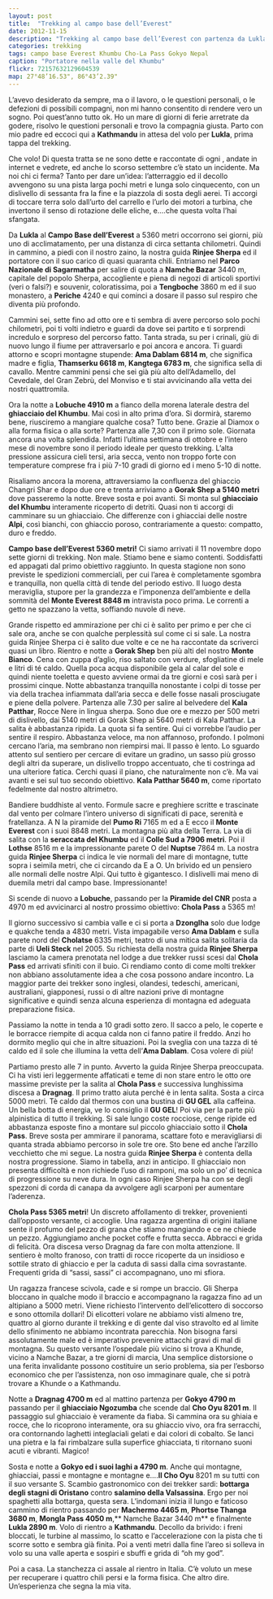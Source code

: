 ```yaml
---
layout: post
title:  "Trekking al campo base dell’Everest"
date: 2012-11-15
description: "Trekking al campo base dell’Everest con partenza da Lukla, salita al Cho-La Pass e discesa dalla valle di Gokyo"
categories: trekking
tags: campo base Everest Khumbu Cho-La Pass Gokyo Nepal
caption: "Portatore nella valle del Khumbu"
flickr: 72157632129604539
map: 27°48’16.53", 86°43’2.39"
---
```



L’avevo desiderato da sempre, ma o il lavoro, o le questioni personali, o le defezioni di possibili compagni, non mi hanno consentito di rendere vero un sogno. Poi quest’anno tutto ok. Ho un mare di giorni di ferie arretrate da godere, risolvo le questioni personali e trovo la compagnia giusta. Parto con mio padre ed eccoci qui a **Kathmandu** in attesa del volo per **Lukla**, prima tappa del trekking.

Che volo! Di questa tratta se ne sono dette e raccontate di ogni , andate in internet e vedrete, ed anche lo scorso settembre c’è stato un incidente. Ma noi chi ci ferma? Tanto per dare un’idea: l’atterraggio ed il decollo avvengono su una pista larga pochi metri e lunga solo cinquecento, con un dislivello di sessanta fra la fine e la piazzola di sosta degli aerei. Ti accorgi di toccare terra solo dall’urto del carrello e l’urlo dei motori a turbina, che invertono il senso di rotazione delle eliche, e....che questa volta l’hai sfangata.

Da **Lukla** al **Campo Base dell’Everest** a 5360 metri occorrono sei giorni, più uno di acclimatamento, per una distanza di circa settanta chilometri. Quindi in cammino, a piedi con il nostro zaino, la nostra guida **Rinjee Sherpa** ed il portatore con il suo carico di quasi quaranta chili. Entriamo nel **Parco Nazionale di Sagarmatha** per salire di quota a **Namche Bazar** 3440 m, capitale del popolo Sherpa, accogliente e piena di negozi di articoli sportivi (veri o falsi?) e souvenir, coloratissima, poi a **Tengboche** 3860 m ed il suo monastero, a **Periche** 4240 e qui cominci a dosare il passo sul respiro che diventa più profondo.

Cammini sei, sette fino ad otto ore e ti sembra di avere percorso solo pochi chilometri, poi ti volti indietro e guardi da dove sei partito e ti sorprendi incredulo e sorpreso del percorso fatto. Tanta strada, su per i crinali, giù di nuovo lungo il fiume per attraversarlo e poi ancora e ancora.  Ti guardi attorno e scopri montagne stupende: **Ama Dablam 6814 m**, che significa madre e figlia, **Thamserku 6618 m**, **Kangtega 6783 m**, che significa sella di cavallo. Mentre cammini pensi che sei già più alto dell’Adamello, del Cevedale, del Gran Zebrù, del Monviso e ti stai avvicinando alla vetta dei nostri quattromila.

Ora la notte a **Lobuche 4910 m** a fianco della morena laterale destra del **ghiacciaio del Khumbu**. Mai così in alto prima d’ora. Si dormirà, staremo bene, riusciremo a mangiare qualche cosa? Tutto bene. Grazie al Diamox o alla forma fisica o alla sorte? Partenza alle 7,30 con il primo sole. Giornata ancora una volta splendida. Infatti l’ultima settimana di ottobre e l’intero mese di novembre sono il periodo ideale per questo trekking. L’alta pressione assicura cieli tersi, aria secca, vento non troppo forte con temperature comprese fra i più 7-10 gradi di giorno ed i meno 5-10 di notte.

Risaliamo ancora la morena, attraversiamo la confluenza del ghiaccio Changri Shar e dopo due ore e trenta arriviamo a **Gorak Shep a 5140 metri** dove passeremo la notte. Breve sosta e poi avanti. Si monta sul **ghiacciaio del Khumbu** interamente ricoperto di detriti. Quasi non ti accorgi di camminare su un ghiacciaio. Che differenze con i ghiacciai delle nostre **Alpi**, così bianchi, con ghiaccio poroso, contrariamente a questo: compatto, duro e freddo.

**Campo base dell’Everest 5360 metri!** Ci siamo arrivati il 11 novembre dopo sette giorni di trekking. Non male. Stiamo bene e siamo contenti. Soddisfatti ed appagati dal primo obiettivo raggiunto. In questa stagione non sono previste le spedizioni commerciali, per cui l’area è completamente sgombra e tranquilla, non quella città di tende del periodo estivo. Il luogo desta meraviglia, stupore per la grandezza e l’imponenza dell’ambiente e della sommità del **Monte Everest 8848 m** intravista poco prima. Le correnti a getto ne spazzano la vetta, soffiando nuvole di neve.

Grande rispetto ed ammirazione per chi ci è salito per primo e per che ci sale ora, anche se con qualche perplessità sul come ci si sale. La nostra guida Rinjee Sherpa ci è salito due volte e ce ne ha raccontate da scriverci quasi un libro. Rientro e notte a **Gorak Shep** ben più alti del nostro **Monte Bianco**. Cena con zuppa d’aglio, riso saltato con verdure, sfogliatine di mele e litri di té caldo. Quella poca acqua disponibile gela al calar del sole e quindi niente toeletta e questo avviene ormai da tre giorni e così sarà per i prossimi cinque. Notte abbastanza tranquilla nonostante i colpi di tosse per via della trachea infiammata dall’aria secca e delle fosse nasali prosciugate e piene della polvere.
Partenza alle 7.30 per salire al belvedere del **Kala Patthar**, Rocce Nere in lingua sherpa. Sono due ore e mezzo per 500 metri di dislivello, dai 5140 metri di Gorak Shep ai 5640 metri di Kala Patthar. La salita è abbastanza ripida. La quota si fa sentire. Qui ci vorrebbe l’audio per sentire il respiro. Abbastanza veloce, ma non affannoso, profondo. I polmoni cercano l’aria, ma sembrano non riempirsi mai. Il passo è lento. Lo sguardo attento sul sentiero per cercare di evitare un gradino, un sasso più grosso degli altri da superare, un dislivello troppo accentuato, che ti costringa ad una ulteriore fatica. Cerchi quasi il piano, che naturalmente non c’è. Ma vai avanti e sei sul tuo secondo obiettivo. **Kala Patthar 5640 m**, come riportato fedelmente dal nostro altrimetro. 

Bandiere buddhiste al vento. Formule sacre e preghiere scritte e trascinate dal vento per colmare l’intero universo di significati di pace, serenità e fratellanza. A N la piramide del **Pumo Ri** 7165 m ed a E ecco il **Monte Everest** con i suoi 8848 metri. La montagna più alta della Terra. La via di salita con la **seraccata del Khumbu** ed il **Colle Sud a 7906 metri**. Poi il **Lothse** 8516 m e la impressionante parete O del **Nuptse** 7864 m. La nostra guida **Rinjee Sherpa** ci indica le vie normali del mare di montagne, tutte sopra i seimila metri, che ci circando da E a O. Un brivido ed un pensiero alle normali delle nostre Alpi. Qui tutto è gigantesco. I dislivelli mai meno di duemila metri dal campo base. Impressionante!

Si scende di nuovo a **Lobuche**, passando per la **Piramide del CNR** posta a 4970 m ed avvicinarci al nostro prossimo obiettivo: **Chola Pass** a 5365 m!

Il giorno successivo si cambia valle e ci si porta a **Dzonglha** solo due lodge e quakche tenda a 4830 metri. Vista impagabile verso **Ama Dablam** e sulla parete nord del **Cholatse** 6335 metri, teatro di una mitica salita solitaria da parte di **Ueli Steck** nel 2005. Su richiesta della nostra guida **Rinjee Sherpa** lasciamo la camera prenotata nel lodge a due trekker russi scesi dal **Chola Pass** ed arrivati sfiniti con il buio. Ci rendiamo conto di come molti trekker non abbiano assolutamente idea a che cosa possono andare incontro. La maggior parte dei trekker sono inglesi, olandesi, tedeschi, americani, australiani, giapponesi, russi o di altre nazioni prive di montagne significative e quindi senza alcuna esperienza di montagna ed adeguata preparazione fisica.

Passiamo la notte in tenda a 10 gradi sotto zero. Il sacco a pelo, le coperte e le borracce riempite di acqua calda non ci fanno patire il freddo. Anzi ho dormito meglio qui che in altre situazioni. Poi la sveglia con una tazza di té caldo ed il sole che illumina la vetta dell’**Ama Dablam**. Cosa volere di più!

Partiamo presto alle 7 in punto. Avverto la guida Rinjee Sherpa preoccupata. Ci ha visti ieri leggermente affaticati e teme di non stare entro le otto ore massime previste per la salita al **Chola Pass** e successiva lunghissima discesa a **Dragnag**. Il primo tratto aiuta perché è in lenta salita. Sosta a circa 5000 metri. Tè caldo dal thermos con una bustina di **GU GEL** alla caffeina. Un bella botta di energia, ve lo consiglio il **GU GEL**! Poi via per la parte più alpinistica di tutto il trekking. Si sale lungo coste rocciose, cenge ripide ed abbastanza esposte fino a montare sul piccolo ghiacciaio sotto il **Chola Pass**. Breve sosta per ammirare il panorama, scattare foto e meravigliarsi di quanta strada abbiamo percorso in sole tre ore. Sto bene ed anche l’arzillo vecchietto che mi segue. La nostra guida **Rinjee Sherpa** è contenta della nostra progressione. Siamo in tabella, anzi in anticipo. Il ghiacciaio non presenta difficoltà e non richiede l’uso di ramponi, ma solo un po’ di tecnica di progressione su neve dura. In ogni caso Rinjee Sherpa ha con se degli spezzoni di corda di canapa da avvolgere agli scarponi per aumentare l’aderenza.

**Chola Pass 5365 metri**! Un discreto affollamento di trekker, provenienti dall’opposto versante, ci accoglie. Una ragazza argentina di origini italiane sente il profumo del pezzo di grana che stiamo mangiando e ce ne chiede un pezzo. Aggiungiamo anche pocket coffe e frutta secca. Abbracci e grida di felicità. Ora discesa verso Dragnag da fare con molta attenzione. Il sentiero è molto franoso, con tratti di rocce ricoperte da un insidioso e sottile strato di ghiaccio e per la caduta di sassi dalla cima sovrastante. Frequenti grida di “sassi, sassi” ci accompagnano, uno mi sfiora.<p/>

Un ragazza francese scivola, cade e si rompe un braccio. Gli Sherpa bloccano in qualche modo il braccio e accompagnano la ragazza fino ad un altipiano a 5000 metri. Viene richiesto l’intervento dell’elicottero di soccorso e sono ottomila dollari! Di elicotteri volare ne abbiamo visti almeno tre, quattro al giorno durante il trekking e di gente dal viso stravolto ed al limite dello sfinimento ne abbiamo incontrata parecchia. Non bisogna farsi assolutamente male ed è imperativo prevenire attacchi gravi di mal di montagna. Su questo versante l’ospedale più vicino si trova a Khunde, vicino a Namche Bazar, a tre giorni di marcia, Una semplice distorsione o una ferita invalidante possono costituire un serio problema, sia per l’esborso economico che per l’assistenza, non oso immaginare quale, che si potrà trovare a Khunde o a Kathmandu.

Notte a **Dragnag 4700 m** ed al mattino partenza per **Gokyo 4790 m** passando per il **ghiacciaio Ngozumba** che scende dal **Cho Oyu 8201 m**. Il passaggio sul ghiacciaio è veramente da fiaba. Si cammina ora su ghiaia e rocce, che lo ricoprono interamente, ora su ghiaccio vivo, ora fra serracchi, ora contornando laghetti integlaciali gelati e dai colori di cobalto.  Se lanci una pietra e la fai rimbalzare sulla superfice ghiacciata, ti ritornano suoni acuti e vibranti. Magico!

Sosta e notte a **Gokyo ed i suoi laghi a 4790 m**. Anche qui montagne, ghiacciai, passi e montagne e montagne e....**Il Cho Oyu** 8201 m su tutti con il suo versante S. Scambio gastronomico con dei trekker sardi: **bottarga degli stagni di Oristano** contro **salamino della Valsassina**. Ergo per noi spaghetti alla bottarga, questa sera.  L’indomani inizia il lungo e faticoso cammino di rientro passando per **Machermo 4465 m**,  **Phortse Thanga 3680 m**, **Mongla Pass 4050 m**,** Namche Bazar 3440 m** e finalmente **Lukla 2890 m**. Volo di rientro a **Kathmandu**. Decollo da brivido: i freni bloccati, le turbine al massimo, lo scatto e l’accelerazione con la pista che ti scorre sotto e sembra già finita. Poi a venti metri dalla fine l’areo si solleva in volo su una valle aperta e sospiri e sbuffi e grida di “oh my god”.

Poi a casa. La stanchezza ci assale al rientro in Italia. C’è voluto un mese per recuperare i quattro chili persi e la forma fisica.  Che altro dire. Un’esperienza che segna la mia vita.




